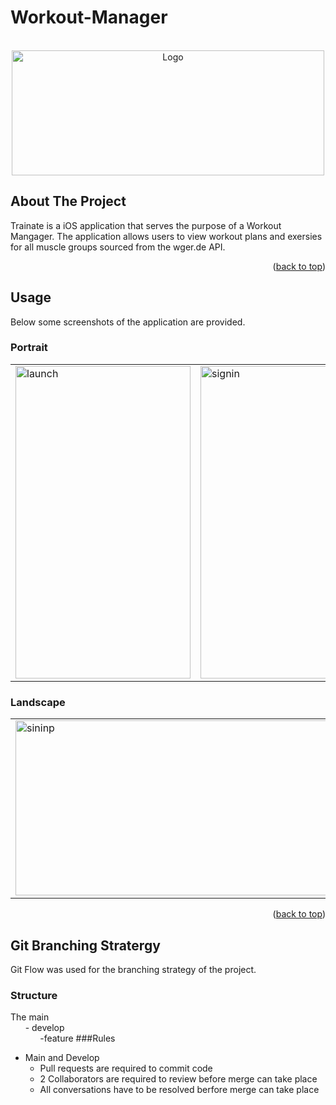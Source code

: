 # Workout-Manager

<div id="top"></div>



<!-- PROJECT LOGO -->
<br />
<div align="center">
  
  <a>
    <img src="https://user-images.githubusercontent.com/100220689/159274067-dfeee2d8-a17b-4d4e-a201-183a9f6d81e1.png" alt="Logo" width="500" height="200">
  </a>
</div>

<!-- ABOUT THE PROJECT -->
## About The Project

Trainate is a iOS application that serves the purpose of a Workout Mangager. The application allows users to view workout plans and exersies for all muscle groups sourced from the wger.de API. 

<p align="right">(<a href="#top">back to top</a>)</p>

<!-- USAGE EXAMPLES -->
## Usage

Below some screenshots of the application are provided. 

### Portrait
<table>
   <tr>
    <td>
      <img alt="launch"  src="https://user-images.githubusercontent.com/100220689/159281758-32f83d9f-635f-43a9-a562-55f3bf405d06.png" alt="1"
           width="280px" height ="500px" >
     </td>
     <td>
         <img alt="signin" src="https://user-images.githubusercontent.com/100220689/159281782-840dc7b1-5ee4-4a7c-b2cd-5aa0f08cfa6e.png" alt="1" width = "280px" height ="500px" >
     </td> 
     <td><img alt="landing" src="https://user-images.githubusercontent.com/100220689/159281801-7bc8825e-6cea-4315-9550-36a493360205.png" alt="1" width = "280px" height ="500px"></td> 
</table>

### Landscape
<table>
    <tr>
    <td>
      <img alt="sininp"  src="https://user-images.githubusercontent.com/100220689/159282393-e2fd2f8a-7d63-4bc1-bd1f-c9da12990354.png" alt="1"
           width="500px" height = "280px" >
     </td>
     <td>
         <img alt="landscape" src="https://user-images.githubusercontent.com/100220689/159282415-75a96bde-bc7c-4d37-b70b-234374af5c7e.png" alt="1" width ="500px" height ="280px" >
     </td> 
  </tr>
</table>

<p align="right">(<a href="#top">back to top</a>)</p>



## Git Branching Stratergy
Git Flow was used for the branching strategy of the project. 
### Structure
The 
main
</br>
&nbsp;&nbsp;&nbsp;&nbsp;&nbsp;&nbsp;- develop
</br>
&nbsp;&nbsp;&nbsp;&nbsp;&nbsp;&nbsp;&nbsp;&nbsp;&nbsp;&nbsp;&nbsp;&nbsp;-feature
###Rules 
* Main and Develop
  * Pull requests are required to commit code 
  * 2 Collaborators are required to review before merge can take place
  * All conversations have to be resolved berfore merge can take place   



